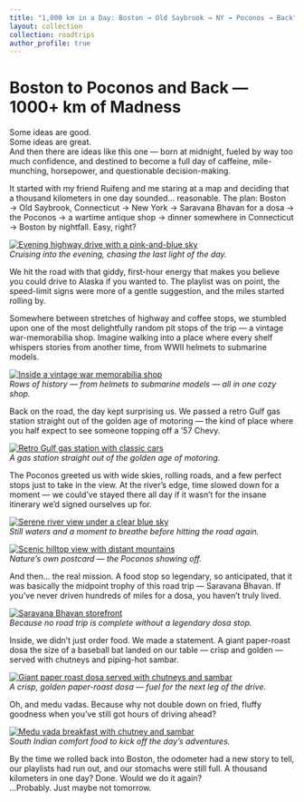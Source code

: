 ```yaml
---
title: "1,000 km in a Day: Boston → Old Saybrook → NY → Poconos → Back"
layout: collection
collection: roadtrips
author_profile: true
---
```


# Boston to Poconos and Back — 1000+ km of Madness

Some ideas are good.  
Some ideas are great.  
And then there are ideas like this one — born at midnight, fueled by way too much confidence, and destined to become a full day of caffeine, mile-munching, horsepower, and questionable decision-making.

It started with my friend Ruifeng and me staring at a map and deciding that a thousand kilometers in one day sounded… reasonable. The plan: Boston → Old Saybrook, Connecticut → New York → Saravana Bhavan for a dosa → the Poconos → a wartime antique shop → dinner somewhere in Connecticut → Boston by nightfall. Easy, right?

[![Evening highway drive with a pink-and-blue sky](/assets/images/roadtrip-2025/evening-highway-drive.jpg)](/assets/images/roadtrip-2025/evening-highway-drive.jpg)  
*Cruising into the evening, chasing the last light of the day.*

We hit the road with that giddy, first-hour energy that makes you believe you could drive to Alaska if you wanted to. The playlist was on point, the speed-limit signs were more of a gentle suggestion, and the miles started rolling by.

Somewhere between stretches of highway and coffee stops, we stumbled upon one of the most delightfully random pit stops of the trip — a vintage war-memorabilia shop. Imagine walking into a place where every shelf whispers stories from another time, from WWII helmets to submarine models.

[![Inside a vintage war memorabilia shop](/assets/images/roadtrip-2025/vintage-war-memorabilia-shop.jpg)](/assets/images/roadtrip-2025/vintage-war-memorabilia-shop.jpg)  
*Rows of history — from helmets to submarine models — all in one cozy shop.*

Back on the road, the day kept surprising us. We passed a retro Gulf gas station straight out of the golden age of motoring — the kind of place where you half expect to see someone topping off a ’57 Chevy.

[![Retro Gulf gas station with classic cars](/assets/images/roadtrip-2025/retro-gulf-gas-station.jpg)](/assets/images/roadtrip-2025/retro-gulf-gas-station.jpg)  
*A gas station straight out of the golden age of motoring.*

The Poconos greeted us with wide skies, rolling roads, and a few perfect stops just to take in the view. At the river’s edge, time slowed down for a moment — we could’ve stayed there all day if it wasn’t for the insane itinerary we’d signed ourselves up for.

[![Serene river view under a clear blue sky](/assets/images/roadtrip-2025/serene-river-view.jpg)](/assets/images/roadtrip-2025/serene-river-view.jpg)  
*Still waters and a moment to breathe before hitting the road again.*

[![Scenic hilltop view with distant mountains](/assets/images/roadtrip-2025/scenic-hilltop-view.jpg)](/assets/images/roadtrip-2025/scenic-hilltop-view.jpg)  
*Nature’s own postcard — the Poconos showing off.*

And then… the real mission. A food stop so legendary, so anticipated, that it was basically the midpoint trophy of this road trip — Saravana Bhavan. If you’ve never driven hundreds of miles for a dosa, you haven’t truly lived.

[![Saravana Bhavan storefront](/assets/images/roadtrip-2025/saravana-bhavan-storefront.jpg)](/assets/images/roadtrip-2025/saravana-bhavan-storefront.jpg)  
*Because no road trip is complete without a legendary dosa stop.*

Inside, we didn’t just order food. We made a statement. A giant paper-roast dosa the size of a baseball bat landed on our table — crisp and golden — served with chutneys and piping-hot sambar.

[![Giant paper roast dosa served with chutneys and sambar](/assets/images/roadtrip-2025/giant-paper-roast-dosa.jpg)](/assets/images/roadtrip-2025/giant-paper-roast-dosa.jpg)  
*A crisp, golden paper-roast dosa — fuel for the next leg of the drive.*

Oh, and medu vadas. Because why not double down on fried, fluffy goodness when you’ve still got hours of driving ahead?

[![Medu vada breakfast with chutney and sambar](/assets/images/roadtrip-2025/medu-vada-breakfast.jpg)](/assets/images/roadtrip-2025/medu-vada-breakfast.jpg)  
*South Indian comfort food to kick off the day’s adventures.*

By the time we rolled back into Boston, the odometer had a new story to tell, our playlists had run out, and our stomachs were still full. A thousand kilometers in one day? Done. Would we do it again?  
…Probably. Just maybe not tomorrow.
